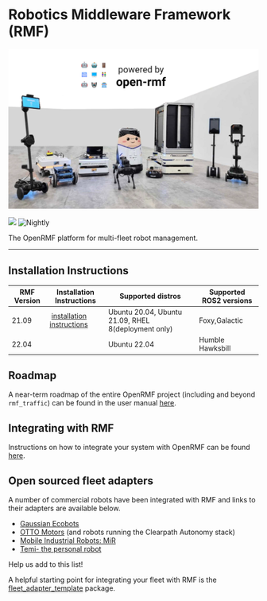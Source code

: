 # Robotics Middleware Framework (RMF)

![](media/rmf_banner.png)

![](https://github.com/open-rmf/rmf/workflows/build/badge.svg)
![Nightly](https://github.com/open-rmf/rmf/workflows/nightly/badge.svg)

The OpenRMF platform for multi-fleet robot management.

---

## Installation Instructions

| RMF Version | Installation Instructions                                                        | Supported distros                                   | Supported ROS2 versions |
| ----------- | -------------------------------------------------------------------------------- | --------------------------------------------------- | ----------------------- |
| 21.09       |  [installation instructions](https://github.com/open-rmf/rmf/tree/release/21.09) | Ubuntu 20.04, Ubuntu 21.09, RHEL 8(deployment only) | Foxy,Galactic           |
| 22.04       |                                                                                  | Ubuntu 22.04                                        | Humble Hawksbill        |

## Roadmap

A near-term roadmap of the entire OpenRMF project (including and beyond `rmf_traffic`) can be found in the user manual [here](https://osrf.github.io/ros2multirobotbook/roadmap.html).

## Integrating with RMF

Instructions on how to integrate your system with OpenRMF can be found [here](https://osrf.github.io/ros2multirobotbook/integration.html).

## Open sourced fleet adapters

A number of commercial robots have been integrated with RMF and links to their adapters are available below.

- [Gaussian Ecobots](https://github.com/open-rmf/fleet_adapter_ecobot)
- [OTTO Motors](https://github.com/open-rmf/fleet_adapter_clearpath) (and robots running the Clearpath Autonomy stack)
- [Mobile Industrial Robots: MiR](https://github.com/osrf/fleet_adapter_mir)
- [Temi- the personal robot](https://github.com/open-rmf/temi_fleet_adapter_python)

Help us add to this list!

A helpful starting point for integrating your fleet with RMF is the [fleet_adapter_template](https://github.com/open-rmf/free_fleet) package.

